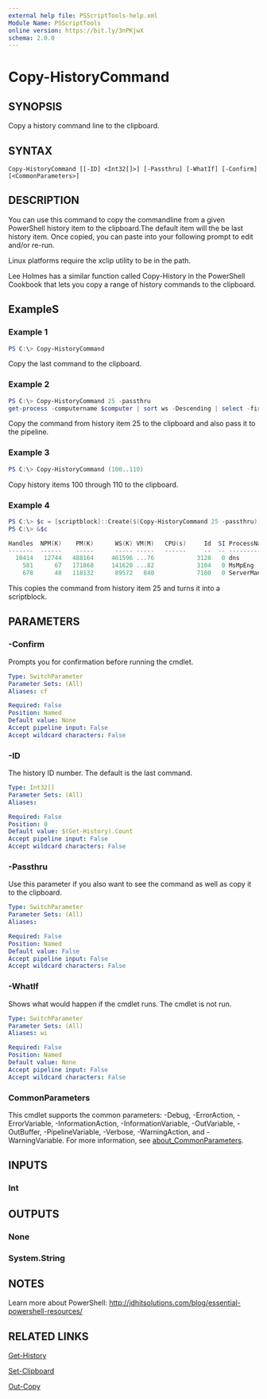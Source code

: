 ```yaml
---
external help file: PSScriptTools-help.xml
Module Name: PSScriptTools
online version: https://bit.ly/3nPKjwX
schema: 2.0.0
---
```


# Copy-HistoryCommand

## SYNOPSIS

Copy a history command line to the clipboard.

## SYNTAX

```yanml
Copy-HistoryCommand [[-ID] <Int32[]>] [-Passthru] [-WhatIf] [-Confirm] [<CommonParameters>]
```

## DESCRIPTION

You can use this command to copy the commandline from a given PowerShell
history item to the clipboard.The default item will the be last history
item. Once copied, you can paste into your following prompt to edit and/or
re-run.

Linux platforms require the xclip utility to be in the path.

Lee Holmes has a similar function called Copy-History in the PowerShell
Cookbook that lets you copy a range of history commands to the clipboard.

## ExampleS

### Example 1

```powershell
PS C:\> Copy-HistoryCommand
```

Copy the last command to the clipboard.

### Example 2

```powershell
PS C:\> Copy-HistoryCommand 25 -passthru
get-process -computername $computer | sort ws -Descending | select -first 3
```

Copy the command from history item 25 to the clipboard and also pass it to the pipeline.

### Example 3

```powershell
PS C:\> Copy-HistoryCommand (100..110)
```

Copy history items 100 through 110 to the clipboard.

### Example 4

```powershell
PS C:\> $c = [scriptblock]::Create($(Copy-HistoryCommand 25 -passthru))
PS C:\> &$c

Handles  NPM(K)    PM(K)      WS(K) VM(M)   CPU(s)     Id  SI ProcessName
-------  ------    -----      ----- -----   ------     --  -- -----------
  10414   12744   488164     461596 ...76            3128   0 dns
    581      67   171868     141620 ...82            3104   0 MsMpEng
    678      48   118132      89572   840            7180   0 ServerManager
```

This copies the command from history item 25 and turns it into a scriptblock.

## PARAMETERS

### -Confirm

Prompts you for confirmation before running the cmdlet.

```yaml
Type: SwitchParameter
Parameter Sets: (All)
Aliases: cf

Required: False
Position: Named
Default value: None
Accept pipeline input: False
Accept wildcard characters: False
```

### -ID

The history ID number. The default is the last command.

```yaml
Type: Int32[]
Parameter Sets: (All)
Aliases:

Required: False
Position: 0
Default value: $(Get-History).Count
Accept pipeline input: False
Accept wildcard characters: False
```

### -Passthru

Use this parameter if you also want to see the command as well as copy it to the clipboard.

```yaml
Type: SwitchParameter
Parameter Sets: (All)
Aliases:

Required: False
Position: Named
Default value: False
Accept pipeline input: False
Accept wildcard characters: False
```

### -WhatIf

Shows what would happen if the cmdlet runs. The cmdlet is not run.

```yaml
Type: SwitchParameter
Parameter Sets: (All)
Aliases: wi

Required: False
Position: Named
Default value: None
Accept pipeline input: False
Accept wildcard characters: False
```

### CommonParameters

This cmdlet supports the common parameters: -Debug, -ErrorAction, -ErrorVariable, -InformationAction, -InformationVariable, -OutVariable, -OutBuffer, -PipelineVariable, -Verbose, -WarningAction, and -WarningVariable. For more information, see [about_CommonParameters](http://go.microsoft.com/fwlink/?LinkID=113216).

## INPUTS

### Int

## OUTPUTS

### None

### System.String

## NOTES

Learn more about PowerShell:
http://jdhitsolutions.com/blog/essential-powershell-resources/

## RELATED LINKS

[Get-History]()

[Set-Clipboard]()

[Out-Copy](Out-Copy.md)

